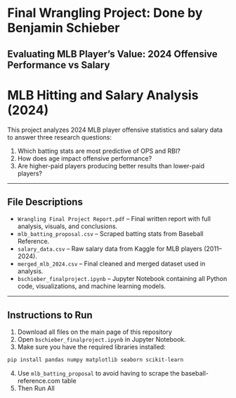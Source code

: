 # Final Wrangling Project: Done by Benjamin Schieber
## Evaluating MLB Player’s Value: 2024 Offensive Performance vs Salary 

# MLB Hitting and Salary Analysis (2024)

This project analyzes 2024 MLB player offensive statistics and salary data to answer three research questions:

1. Which batting stats are most predictive of OPS and RBI?
2. How does age impact offensive performance?
3. Are higher-paid players producing better results than lower-paid players?

---

## File Descriptions

- `Wrangling Final Project Report.pdf` – Final written report with full analysis, visuals, and conclusions.
- `mlb_batting_proposal.csv` – Scraped batting stats from Baseball Reference.
- `salary_data.csv` – Raw salary data from Kaggle for MLB players (2011–2024).
- `merged_mlb_2024.csv` – Final cleaned and merged dataset used in analysis.
- `bschieber_finalproject.ipynb` – Jupyter Notebook containing all Python code, visualizations, and machine learning models.

---

## Instructions to Run

1. Download all files on the main page of this repository
2. Open `bschieber_finalproject.ipynb` in Jupyter Notebook.
3. Make sure you have the required libraries installed:
```bash
pip install pandas numpy matplotlib seaborn scikit-learn
```
4. Use `mlb_batting_proposal` to  avoid having to scrape the baseball-reference.com table
5. Then Run All
